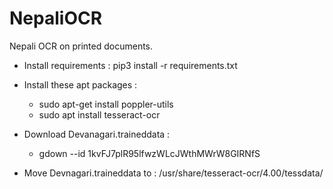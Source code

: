 # NepaliOCR
Nepali OCR on printed documents.


* Install requirements : pip3 install -r requirements.txt 

* Install these apt packages :
    - sudo apt-get install poppler-utils
    - sudo apt install tesseract-ocr

* Download Devanagari.traineddata : 
    - gdown --id 1kvFJ7plR95lfwzWLcJWthMWrW8GIRNfS

* Move Devnagari.traineddata to : /usr/share/tesseract-ocr/4.00/tessdata/